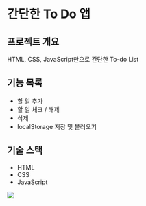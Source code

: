 # 간단한 To Do 앱

## 프로젝트 개요
HTML, CSS, JavaScript만으로 간단한 To-do List

## 기능 목록
- 할 일 추가
- 할 일 체크 / 해제
- 삭제
- localStorage 저장 및 불러오기

## 기술 스택
- HTML
- CSS
- JavaScript

![](https://velog.velcdn.com/images/gayeong__0916/post/ce612f18-aec7-4c33-8a19-57a39409e8cf/image.png)
